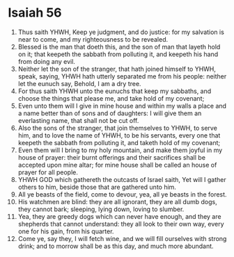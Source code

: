 ﻿# Isaiah 56
1. Thus saith YHWH, Keep ye judgment, and do justice: for my salvation is near to come, and my righteousness to be revealed. 
2. Blessed is the man that doeth this, and the son of man that layeth hold on it; that keepeth the sabbath from polluting it, and keepeth his hand from doing any evil. 
3.  Neither let the son of the stranger, that hath joined himself to YHWH, speak, saying, YHWH hath utterly separated me from his people: neither let the eunuch say, Behold, I am a dry tree. 
4. For thus saith YHWH unto the eunuchs that keep my sabbaths, and choose the things that please me, and take hold of my covenant; 
5. Even unto them will I give in mine house and within my walls a place and a name better than of sons and of daughters: I will give them an everlasting name, that shall not be cut off. 
6. Also the sons of the stranger, that join themselves to YHWH, to serve him, and to love the name of YHWH, to be his servants, every one that keepeth the sabbath from polluting it, and taketh hold of my covenant; 
7. Even them will I bring to my holy mountain, and make them joyful in my house of prayer: their burnt offerings and their sacrifices shall be accepted upon mine altar; for mine house shall be called an house of prayer for all people. 
8. YHWH GOD which gathereth the outcasts of Israel saith, Yet will I gather others to him, beside those that are gathered unto him. 
9.  All ye beasts of the field, come to devour, yea, all ye beasts in the forest. 
10. His watchmen are blind: they are all ignorant, they are all dumb dogs, they cannot bark; sleeping, lying down, loving to slumber. 
11. Yea, they are greedy dogs which can never have enough, and they are shepherds that cannot understand: they all look to their own way, every one for his gain, from his quarter. 
12. Come ye, say they, I will fetch wine, and we will fill ourselves with strong drink; and to morrow shall be as this day, and much more abundant. 

